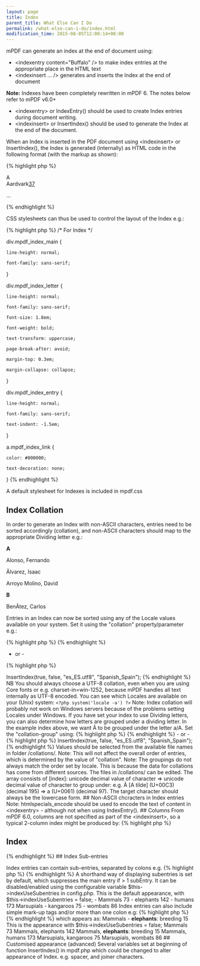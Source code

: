 ```yaml
---
layout: page
title: Index
parent_title: What Else Can I Do
permalink: /what-else-can-i-do/index.html
modification_time: 2015-08-05T12:00:14+00:00
---
```


mPDF can generate an index at the end of document using:

<ul>
<li>&lt;indexentry content="Buffalo" /&gt; to make index entries at the appropriate place in the HTML text</li>
<li>&lt;indexinsert ... /&gt; generates and inserts the Index at the end of document</li>
</ul>

<div class="alert alert-info" role="alert"><strong>Note:</strong> Indexes have been completely rewritten in mPDF 6. The notes below refer to mPDF v6.0+</div>
<ul>
<li>&lt;indexentry&gt; or IndexEntry() should be used to create Index entries during document writing.</li>
<li>&lt;indexinsert&gt; or InsertIndex() should be used to generate the Index at the end of the document.</li>
</ul>

When an Index is inserted in the PDF document using &lt;indexinsert&gt; or InsertIndex(), the Index is generated (internally) as HTML code in the following format (with the markup as shown):

{% highlight php %}
<div class="mpdf_index_main">

<div class="mpdf_index_letter">A</div>

<div class="mpdf_index_entry">Aardvark<a class="mpdf_index_link" href="#page37">37</a>

</div>

...

</div>
{% endhighlight %}

CSS stylesheets can thus be used to control the layout of the Index e.g.:

{% highlight php %}
/* For Index */

div.mpdf_index_main {

    line-height: normal;

    font-family: sans-serif;

}

div.mpdf_index_letter {

    line-height: normal;

    font-family: sans-serif;

    font-size: 1.8em;

    font-weight: bold;

    text-transform: uppercase;

    page-break-after: avoid; 

    margin-top: 0.3em; 

    margin-collapse: collapse;

}

div.mpdf_index_entry {

    line-height: normal;

    font-family: sans-serif;

    text-indent: -1.5em;

}

a.mpdf_index_link { 

    color: #000000; 

    text-decoration: none;

}
{% endhighlight %}

A default stylesheet for Indexes is included in <span class="filename">mpdf.css</span>

## Index Collation

In order to generate an Index with non-ASCII characters, entries need to be sorted accordingly (collation), and non-ASCII characters should map to the appropriate Dividing letter e.g.:

<b>A</b>

Alonso, Fernando

Ãlvarez, Isaac

Arroyo Molino, David 

<b>B</b>

BenÃtez, Carlos

Entries in an Index can now be sorted using any of the Locale values available on your system. Set it using the "collation" property/parameter e.g.:

{% highlight php %}
<indexinsert usedivletters="on" links="off" collation="es_ES.utf8" collation-group="Spanish_Spain" />
{% endhighlight %}

- or -

{% highlight php %}
<?php

$mpdf->InsertIndex(true, false, "es_ES.utf8", "Spanish_Spain");
{% endhighlight %}

NB You should always choose a UTF-8 collation, even when you are using Core fonts or e.g. charset-in=win-1252, because mPDF handles all text internally as UTF-8 encoded.

You can see which Locales are available on your (Unix) system: <code>&lt;?php system('locale -a') ?&gt;</code>

Note: Index collation will probably not work on Windows servers because of the problems setting Locales under Windows.

If you have set your index to use Dividing letters, you can also determine how letters are grouped under a dividing letter. In the example index above, we want Ã to be grouped under the letter a/A. Set the "collation-group" using:

{% highlight php %}
<indexinsert usedivletters="on" links="off" collation="es_ES.utf8" collation-group="Spanish_Spain" />
{% endhighlight %}

- or -

{% highlight php %}
<?php

$mpdf->InsertIndex(true, false, "es_ES.utf8", "Spanish_Spain");
{% endhighlight %}

Values should be selected from the available file names in folder /collations/.

Note: This will not affect the overall order of entries, which is determined by the value of "collation".

Note: The groupings do not always match the order set by locale. This is because the data for collations has come from different sources. The files in /collations/ can be edited.

The array consists of [index]: unicode decimal value of character =&gt; unicode decimal value of character to group under: e.g. Ã [A tilde] (U+00C3) (decimal 195) =&gt; a (U+0061) (decimal 97). The target character should always be the lowercase form.

## Non-ASCII chcracters in Index entries

Note: htmlspecials_encode should be used to encode the text of content in &lt;indexentry&gt; - although not when using IndexEntry().

## Columns

From mPDF 6.0, columns are not specified as part of the &lt;indexinsert&gt;, so a typical 2-column index might be produced by:

{% highlight php %}

<h2>Index</h2>

<columns column-count="2" column-gap="5" />

<indexinsert usedivletters="on" links="on" collation="en_US.utf8" collationgroup="English_United_States" />

<columns column-count="1" />
{% endhighlight %}

## Index Sub-entries

<p>Index entries can contain sub-entries, separated by colons e.g.

{% highlight php %}
<indexentry content="Mammals:elephants" />
{% endhighlight %}

A shorthand way of displaying subentries is set by default, which suppresses the main entry if &gt; 1 subEntry. It can be disabled/enabled using the configurable variable $this-&gt;indexUseSubentries in config.php.

This is the default appearance, with $this-&gt;indexUseSubentries = false; -

Mammals 73

- elephants 142

- humans 173

Marsupials

- kangaroos 75

- wombats 86

Index entries can also include simple mark-up tags and/or more than one colon e.g:

{% highlight php %}
<indexentry content="Mammals:&amp;lt;b&amp;gt;elephants&amp;lt;/b&amp;gt;: breeding" />
{% endhighlight %}

which appears as:

Mammals

- <b>elephants</b>: breeding 15

This is the appearance with $this-&gt;indexUseSubentries = false;

Mammals 73

Mammals, elephants 142

Mammals, <b>elephants</b>: breeding 15

Mammals, humans 173

Marsupials, kangaroos 75

Marsupials, wombats 86

## Customised appearance (advanced)

Several variables set at beginning of function InsertIndex() in mpdf.php which could be changed to alter appearance of Index. e.g. spacer, and joiner characters.

